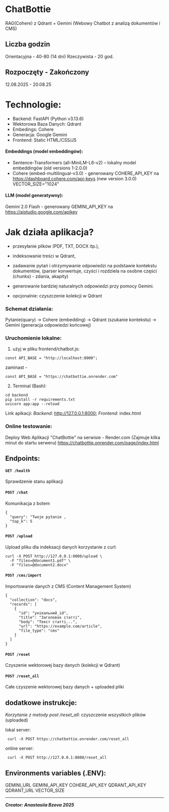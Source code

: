 # ChatBottie
RAG(Cohere) z Qdrant + Gemini
(Webowy Chatbot z analizą dokumentów i CMS)

## Liczba godzin
Orientacyjna - 40-80 (14 dni)
Rzeczywista -  20 god.

## Rozpoczęty - Zakończony
12.08.2025 - 20.08.25

# Technologie:
- Backend: FastAPI (Python v3.13.6)
- Wektorowa Baza Danych: Qdrant
- Embedings: Cohere
- Generacja: Google Gemini
- Frontend: Static HTML/CSS/JS

#### Embeddings (model embeddingów):
- Sentence-Transformers (all-MiniLM-L6-v2) – lokalny model embeddingów (old versions 1-2.0.0)
- Cohere (embed-multilingual-v3.0) - generowany COHERE_API_KEY na https://dashboard.cohere.com/api-keys (new version 3.0.0)
VECTOR_SIZE="1024"
#### LLM (model generatywny):
Gemini 2.0 Flash - generowany GEMINI_API_KEY na https://aistudio.google.com/apikey


# Jak działa aplikacja?
- przesyłanie plików (PDF, TXT, DOCX itp.),
- indeksowanie treści w Qdrant,
- zadawanie pytań i otrzymywanie odpowiedzi na podstawie kontekstu dokumentów,
(parser konwertuje, czyści i rozdziela na osobne części (chunks) - zdania, akapity)
- generowanie bardziej naturalnych odpowiedzi przy pomocy Gemini.

- opcjonalnie: czyszczenie kolekcji w Qdrant


### Schemat działania:
Pytanie(quary) → Cohere (embedding) → Qdrant (szukanie kontekstu) → Gemini (generacja odpowiedzi końcowej) 



### Uruchomienie lokalne:
1) użyj w pliku frontend/chatbot.js:
```
const API_BASE = "http://localhost:8000";
```
zaminast -
```
const API_BASE = "https://chatbottie.onrender.com"
```

2) Terminal (Bash):
```
cd backend
pip install -r requirements.txt
uvicorn app:app --reload
```

Link aplkacji:
_Backend_: http://127.0.0.1:8000; 
_Frontend_: index.html

### Online testowanie:

Deploy Web Aplikacji "ChatBottie" na serwisie  - Render.com
(Zajmuje kilka minut do startu serweru)
https://chatbottie.onrender.com/page/index.html


## Endpoints:
#### `GET /health`
Sprawdzenie stanu aplikacji
#### `POST /chat`
Komunikacja z botem
```
{
  "query": "Twoje pytanie ,
  "top_k": 5
}
```
#### `POST /upload`
Upload pliku dla indeksacji danych
korzystanie z curl:
```
curl -X POST http://127.0.0.1:8000/upload \
  -F "files=@document1.pdf" \
  -F "files=@document2.docx"
```
#### `POST /cms/import`
Importowanie danych z CMS (Content Management System)
```
{
  "collection": "docs",
  "records": [
    {
      "id": "унікальний_id",
      "title": "Заголовок статті",
      "body": "Текст статті...",
      "url": "https://example.com/article",
      "file_type": "cms"
    }
  ]
}
```
#### `POST /reset`
Czyszenie wektorowej bazy danych (kolekcji w Qdrant)
#### `POST /reset_all`
Całe czyszenie wektorowej bazy danych + uploaded pliki

## dodatkowe instrukcje:
 *Korzytanie z metody post /reset_all*:
czyszczenie wszystkich plików (uploaded)

lokal server:
```
 curl -X POST https://chatbottie.onrender.com/reset_all
```
online server:
```
 curl -X POST http://127.0.0.1:8000/reset_all
```

## Environments variables (.ENV):
GEMINI_URL
GEMINI_API_KEY
COHERE_API_KEY
QDRANT_API_KEY
QDRANT_URL
VECTOR_SIZE


---------------------------------------------------------------
_**Creator: Anastasiia Bzova 2025**_
